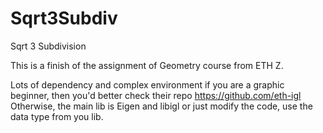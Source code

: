 # Sqrt3Subdiv
Sqrt 3 Subdivision 

This is a finish of the assignment of Geometry course from ETH Z. 
 
Lots of dependency and complex environment if you are a graphic beginner, then you'd better check their repo  https://github.com/eth-igl
Otherwise, the main lib is Eigen and libigl or just modify the code, use the data type from you lib.






